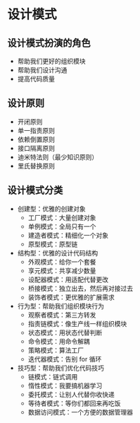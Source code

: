 # 设计模式

## 设计模式扮演的角色

- 帮助我们更好的组织模块
- 帮助我们设计沟通
- 提高代码质量

## 设计原则

- 开闭原则
- 单一指责原则
- 依赖倒置原则
- 接口隔离原则
- 迪米特法则（最少知识原则）
- 里氏替换原则

## 设计模式分类

- 创建型：优雅的创建对象
  - 工厂模式：大量创建对象
  - 单例模式：全局只有一个
  - 建造者模式：精细化一个对象
  - 原型模式：原型链
- 结构型：优雅的设计代码结构
  - 外观模式：给你一个套餐
  - 享元模式：共享减少数量
  - 设配器模式：用适配代替更改
  - 桥接模式：独立出去，然后再对接过去
  - 装饰者模式：更优雅的扩展需求
- 行为型：帮助我们组织模块行为
  - 观察者模式：第三方转发
  - 指责链模式：像生产线一样组织模块
  - 状态模式：用状态代替判断
  - 命令模式：用命令解耦
  - 策略模式：算法工厂
  - 迭代器模式：告别 for 循环
- 技巧型：帮助我们优化代码技巧
  + 链模式：链式调用
  + 惰性模式：我要搞机器学习
  + 委托模式：让别人代替你收快递
  + 等待者模式：等你们都回来再吃饭
  + 数据访问模式：一个方便的数据管理器
